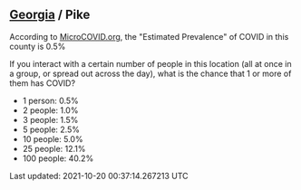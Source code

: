 
## [Georgia](/united-states/georgia) / Pike

According to [MicroCOVID.org](http://microcovid.org),
the "Estimated Prevalence" of COVID in this county is 0.5%

If you interact with a certain number of people in this location
(all at once in a group, or spread out across the day), what is the chance that
1 or more of them has COVID?

- 1 person: 0.5%
- 2 people: 1.0%
- 3 people: 1.5%
- 5 people: 2.5%
- 10 people: 5.0%
- 25 people: 12.1%
- 100 people: 40.2%

Last updated: 2021-10-20 00:37:14.267213 UTC
